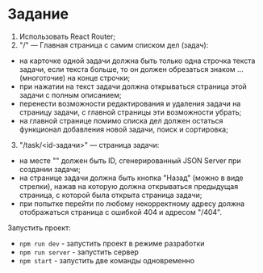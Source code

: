 # Задание

1. Использовать React Router;
2. "/" — Главная страница с самим списком дел (задач):
 - на карточке одной задачи должна быть только одна строчка текста задачи, если текста больше, то он должен обрезаться знаком ... (многоточие) на конце строчки;
 - при нажатии на текст задачи должна открываться страница этой задачи с полным описанием;
 - перенести возможности редактирования и удаления задачи на страницу задачи, с главной страницы эти возможности убрать;
 - на главной странице помимо списка дел должен остаться функционал добавления новой задачи, поиск и сортировка;

3. "/task/<id-задачи>" — страница задачи:
 - на месте "" должен быть ID, сгенерированный JSON Server при создании задачи;
 - на странице задачи должна быть кнопка "Назад" (можно в виде стрелки), нажав на которую должна открываться предыдущая страница, с которой была открыта страница задачи;
 - при попытке перейти по любому некорректному адресу должна отображаться страница с ошибкой 404 и адресом "/404".

Запустить проект:

 - `npm run dev` - запустить проект в режиме разработки
 - `npm run server` - запустить сервер
 - `npm start` - запустить две команды одновременно